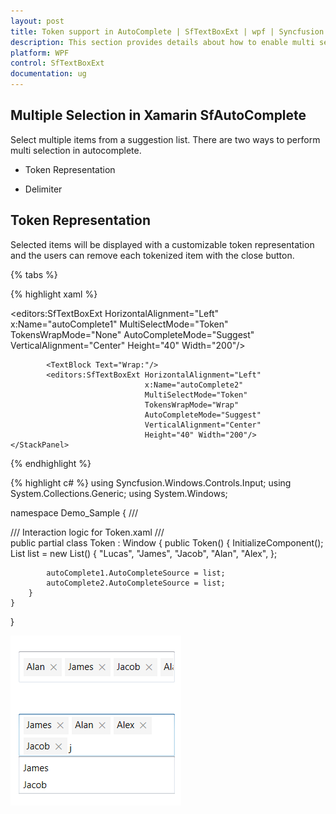 ```yaml
---
layout: post
title: Token support in AutoComplete | SfTextBoxExt | wpf | Syncfusion
description: This section provides details about how to enable multi selection in AutoComplete (SfTextBoxExt).
platform: WPF
control: SfTextBoxExt
documentation: ug
---
```


## Multiple Selection in Xamarin SfAutoComplete
Select multiple items from a suggestion list. There are two ways to perform multi selection in autocomplete.

* Token Representation

*  Delimiter

## Token Representation

Selected items will be displayed with a customizable token representation and the users can remove each tokenized item with the close button.

{% tabs %}

{% highlight xaml %}

<Window x:Class="Demo_Sample.Token"
        xmlns="http://schemas.microsoft.com/winfx/2006/xaml/presentation"
        xmlns:x="http://schemas.microsoft.com/winfx/2006/xaml"
        xmlns:d="http://schemas.microsoft.com/expression/blend/2008"
        xmlns:editors="clr-namespace:Syncfusion.Windows.Controls.Input;assembly=Syncfusion.SfInput.Wpf"
        xmlns:mc="http://schemas.openxmlformats.org/markup-compatibility/2006"
        xmlns:local="clr-namespace:Demo_Sample"
        mc:Ignorable="d"
        Title="Token" Height="450" Width="800">
    <StackPanel VerticalAlignment="Center">
            <TextBlock Text="None:"/>
            <editors:SfTextBoxExt HorizontalAlignment="Left" 
                                  x:Name="autoComplete1" 
                                  MultiSelectMode="Token"
                                  TokensWrapMode="None"
                                  AutoCompleteMode="Suggest"
                                  VerticalAlignment="Center"
                                  Height="40" Width="200"/>

            <TextBlock Text="Wrap:"/>
            <editors:SfTextBoxExt HorizontalAlignment="Left" 
                                  x:Name="autoComplete2" 
                                  MultiSelectMode="Token"
                                  TokensWrapMode="Wrap"
                                  AutoCompleteMode="Suggest"
                                  VerticalAlignment="Center"
                                  Height="40" Width="200"/>
    </StackPanel>
</Window>

{% endhighlight %}

{% highlight c# %}
using Syncfusion.Windows.Controls.Input;
using System.Collections.Generic;
using System.Windows;

namespace Demo_Sample
{
    /// <summary>
    /// Interaction logic for Token.xaml
    /// </summary>
    public partial class Token : Window
    {
        public Token()
        {
            InitializeComponent();
            List<string> list = new List<string>()
            {
                    "Lucas",
                    "James",
                    "Jacob",
                    "Alan",
                    "Alex",
            };

            autoComplete1.AutoCompleteSource = list;
            autoComplete2.AutoCompleteSource = list;
        }
    }
}

![Token Representation](Auto-Complete_images/Token.png)
